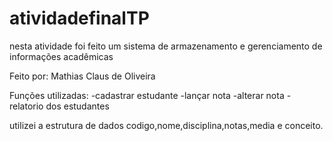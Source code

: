 # atividadefinalTP
nesta atividade foi feito um sistema de armazenamento e gerenciamento de informações acadêmicas 

Feito por: 
Mathias Claus de Oliveira

Funções utilizadas:
-cadastrar estudante
-lançar nota
-alterar nota
-relatorio dos estudantes

utilizei a estrutura de dados codigo,nome,disciplina,notas,media e conceito.
